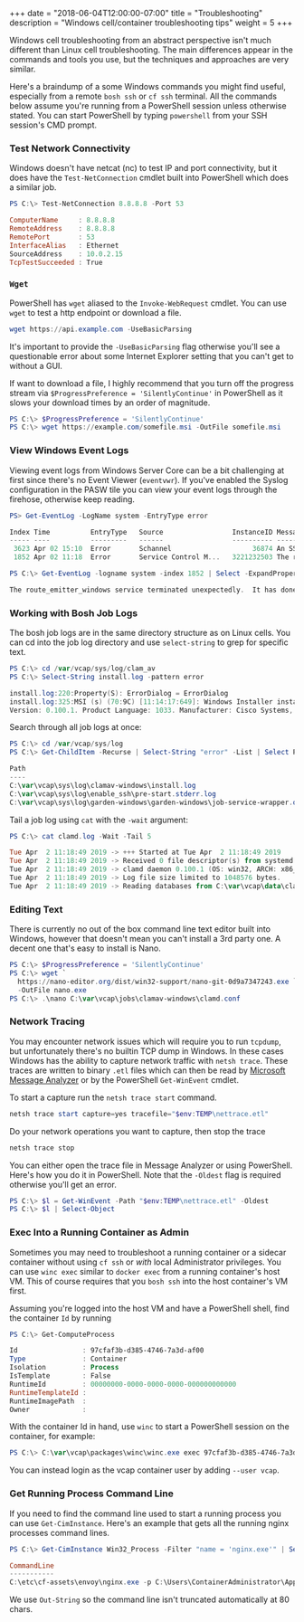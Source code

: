 +++
date = "2018-06-04T12:00:00-07:00"
title = "Troubleshooting"
description = "Windows cell/container troubleshooting tips"
weight = 5
+++

Windows cell troubleshooting from an abstract perspective isn't much different than Linux cell troubleshooting. The main differences appear in the commands and tools you use, but the techniques and approaches are very similar.

Here's a braindump of a some Windows commands you might find useful, especially from a remote `bosh ssh` or `cf ssh` terminal. All the commands below assume you're running from a PowerShell session unless otherwise stated. You can start PowerShell by typing `powershell` from your SSH session's CMD prompt.

### Test Network Connectivity

Windows doesn't have netcat (nc) to test IP and port connectivity, but it does have the `Test-NetConnection` cmdlet built into PowerShell which does a similar job.

```powershell
PS C:\> Test-NetConnection 8.8.8.8 -Port 53

ComputerName     : 8.8.8.8
RemoteAddress    : 8.8.8.8
RemotePort       : 53
InterfaceAlias   : Ethernet
SourceAddress    : 10.0.2.15
TcpTestSucceeded : True
```

### `Wget`

PowerShell has `wget` aliased to the `Invoke-WebRequest` cmdlet. You can use `wget` to test a http endpoint or download a file.

```powershell
wget https://api.example.com -UseBasicParsing
```

It's important to provide the `-UseBasicParsing` flag otherwise you'll see a questionable error about some Internet Explorer setting that you can't get to without a GUI.

If want to download a file, I highly recommend that you turn off the progress stream via `$ProgressPreference = 'SilentlyContinue'` in PowerShell as it slows your download times by an order of magnitude. 

```powershell
PS C:\> $ProgressPreference = 'SilentlyContinue'
PS C:\> wget https://example.com/somefile.msi -OutFile somefile.msi
```

### View Windows Event Logs

Viewing event logs from Windows Server Core can be a bit challenging at first since there's no Event Viewer (`eventvwr`). If you've enabled the Syslog configuration in the PASW tile you can view your event logs through the firehose, otherwise keep reading.

```powershell
PS> Get-EventLog -LogName system -EntryType error

Index Time          EntryType   Source                 InstanceID Message
----- ----          ---------   ------                 ---------- -------
 3623 Apr 02 15:10  Error       Schannel                    36874 An SSL 3.0 connection requ...
 1852 Apr 02 11:18  Error       Service Control M...   3221232503 The route_emitter_windows...

PS C:\> Get-EventLog -logname system -index 1852 | Select -ExpandProperty Message

The route_emitter_windows service terminated unexpectedly.  It has done this 2 time(s).  The following corrective action will be taken in 5000 milliseconds: Restart the service.
```

### Working with Bosh Job Logs

The bosh job logs are in the same directory structure as on Linux cells. You can cd into the job log directory and use `select-string` to grep for specific text.

```powershell
PS C:\> cd /var/vcap/sys/log/clam_av
PS C:\> Select-String install.log -pattern error

install.log:220:Property(S): ErrorDialog = ErrorDialog
install.log:325:MSI (s) (70:9C) [11:14:17:649]: Windows Installer installed the product. Product Name: ClamAV. Product
Version: 0.100.1. Product Language: 1033. Manufacturer: Cisco Systems, Inc. Installation success or error status: 0.
```

Search through all job logs at once:

```powershell
PS C:\> cd /var/vcap/sys/log
PS C:\> Get-ChildItem -Recurse | Select-String "error" -List | Select Path

Path
----
C:\var\vcap\sys\log\clamav-windows\install.log
C:\var\vcap\sys\log\enable_ssh\pre-start.stderr.log
C:\var\vcap\sys\log\garden-windows\garden-windows\job-service-wrapper.out.log
```

Tail a job log using `cat` with the `-wait` argument:

```powershell
PS C:\> cat clamd.log -Wait -Tail 5

Tue Apr  2 11:18:49 2019 -> +++ Started at Tue Apr  2 11:18:49 2019
Tue Apr  2 11:18:49 2019 -> Received 0 file descriptor(s) from systemd.
Tue Apr  2 11:18:49 2019 -> clamd daemon 0.100.1 (OS: win32, ARCH: x86_64, CPU: x86_64)
Tue Apr  2 11:18:49 2019 -> Log file size limited to 1048576 bytes.
Tue Apr  2 11:18:49 2019 -> Reading databases from C:\var\vcap\data\clamav-windows
```

### Editing Text

There is currently no out of the box command line text editor built into Windows, however that doesn't mean you can't install a 3rd party one. A decent one that's easy to install is Nano.

```powershell
PS C:\> $ProgressPreference = 'SilentlyContinue'
PS C:\> wget `
  https://nano-editor.org/dist/win32-support/nano-git-0d9a7347243.exe `
  -OutFile nano.exe
PS C:\> .\nano C:\var\vcap\jobs\clamav-windows\clamd.conf
```

### Network Tracing

You may encounter network issues which will require you to run `tcpdump`, but unfortunately there's no builtin TCP dump in Windows. In these cases Windows has the ability to capture network traffic with `netsh trace`. These traces are written to binary `.etl` files which can then be read by [Microsoft Message Analyzer](https://www.microsoft.com/en-us/download/details.aspx?id=44226) or by the PowerShell `Get-WinEvent` cmdlet.

To start a capture run the `netsh trace start` command.

```powershell
netsh trace start capture=yes tracefile="$env:TEMP\nettrace.etl"
```

Do your network operations you want to capture, then stop the trace

```powershell
netsh trace stop
```

You can either open the trace file in Message Analyzer or using PowerShell. Here's how you do it in PowerShell. Note that the `-Oldest` flag is required otherwise you'll get an error.

```powershell
PS C:\> $l = Get-WinEvent -Path "$env:TEMP\nettrace.etl" -Oldest
PS C:\> $l | Select-Object
```

### Exec Into a Running Container as Admin

Sometimes you may need to troubleshoot a running container or a sidecar container without using `cf ssh` or _with_ local Administrator privileges. You can use `winc exec` similar to `docker exec` from a running container's host VM. This of course requires that you `bosh ssh` into the host container's VM first.

Assuming you're logged into the host VM and have a PowerShell shell, find the container `Id` by running

```powershell
PS C:\> Get-ComputeProcess

Id                : 97cfaf3b-d385-4746-7a3d-af00
Type              : Container
Isolation         : Process
IsTemplate        : False
RuntimeId         : 00000000-0000-0000-0000-000000000000
RuntimeTemplateId :
RuntimeImagePath  :
Owner             :
```

With the container Id in hand, use `winc` to start a PowerShell session on the container, for example:

```powershell
PS C:\> C:\var\vcap\packages\winc\winc.exe exec 97cfaf3b-d385-4746-7a3d-af00 powershell
```

You can instead login as the vcap container user by adding `--user vcap`.

### Get Running Process Command Line

If you need to find the command line used to start a running process you can use `Get-CimInstance`. Here's an example that gets all the running nginx processes command lines.

```powershell
PS C:\> Get-CimInstance Win32_Process -Filter "name = 'nginx.exe'" | Select CommandLine | Out-String -Width 160

CommandLine
-----------
C:\etc\cf-assets\envoy\nginx.exe -p C:\Users\ContainerAdministrator\AppData\Local\Temp\nginx007262991
```

We use `Out-String` so the command line isn't truncated automatically at 80 chars.
